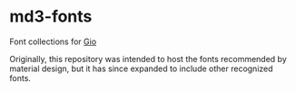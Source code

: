 # md3-fonts

Font collections for [Gio](https://gioui.org/)

Originally, this repository was intended to host the fonts recommended by material design, but it has since expanded to include other recognized fonts.

